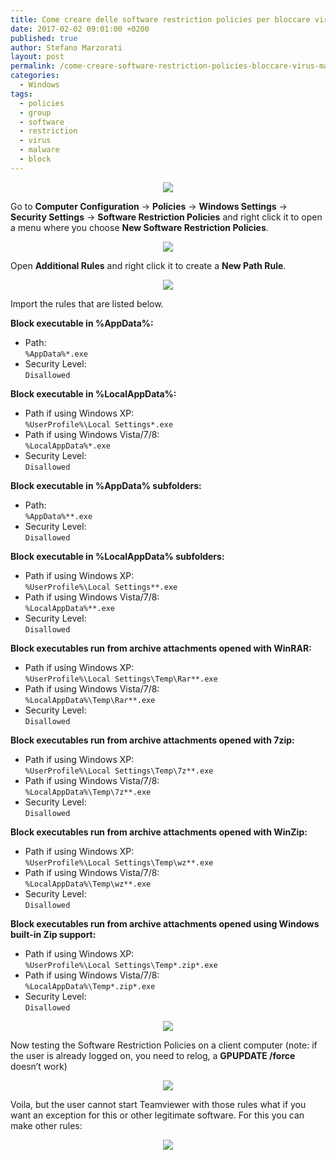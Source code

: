 ```yaml
---
title: Come creare delle software restriction policies per bloccare virus e malware
date: 2017-02-02 09:01:00 +0200
published: true
author: Stefano Marzorati
layout: post
permalink: /come-creare-software-restriction-policies-bloccare-virus-malware/
categories:
  - Windows
tags:
  - policies
  - group
  - software
  - restriction
  - virus
  - malware
  - block
---
```

<p align="center">
  <img src="https://c1.staticflickr.com/1/649/32661969245_4612f0d63f_o.png">
</p>

Go to **Computer Configuration** -> **Policies** -> **Windows Settings** -> **Security Settings** -> **Software Restriction Policies** and right click it to open a menu where you choose **New Software Restriction Policies**.   

<p align="center">
  <img src="https://c1.staticflickr.com/1/727/32661969305_d01cffcd59_o.png">
</p>

Open **Additional Rules** and right click it to create a **New Path Rule**.   

<p align="center">
  <img src="https://c1.staticflickr.com/1/609/32661969365_4bb494b7b5_o.png">
</p>

Import the rules that are listed below.

**Block executable in %AppData%:**   

* Path:   
<code>%AppData%*.exe</code>   
* Security Level:   
<code>Disallowed</code>   

**Block executable in %LocalAppData%:**   

* Path if using Windows XP:   
<code>%UserProfile%\Local Settings\*.exe</code>   
* Path if using Windows Vista/7/8:   
<code>%LocalAppData%\*.exe</code>   
* Security Level:   
<code>Disallowed</code>   

**Block executable in %AppData% subfolders:**   

* Path:   
<code>%AppData%\*\*.exe</code>   
* Security Level:   
<code>Disallowed</code>   

**Block executable in %LocalAppData% subfolders:**   

* Path if using Windows XP:   
<code>%UserProfile%\Local Settings\*\*.exe</code>   
* Path if using Windows Vista/7/8:   
<code>%LocalAppData%\*\*.exe</code>   
* Security Level:   
<code>Disallowed</code>   

**Block executables run from archive attachments opened with WinRAR:**   

* Path if using Windows XP:   
<code>%UserProfile%\Local Settings\Temp\Rar*\*.exe</code>   
* Path if using Windows Vista/7/8:   
<code>%LocalAppData%\Temp\Rar*\*.exe</code>   
* Security Level:   
<code>Disallowed</code>   

**Block executables run from archive attachments opened with 7zip:**   

* Path if using Windows XP:   
<code>%UserProfile%\Local Settings\Temp\7z*\*.exe</code>   
* Path if using Windows Vista/7/8:   
<code>%LocalAppData%\Temp\7z*\*.exe</code>   
* Security Level:   
<code>Disallowed</code>   

**Block executables run from archive attachments opened with WinZip:**   

* Path if using Windows XP:   
<code>%UserProfile%\Local Settings\Temp\wz*\*.exe</code>   
* Path if using Windows Vista/7/8:   
<code>%LocalAppData%\Temp\wz*\*.exe</code>   
* Security Level:   
<code>Disallowed</code>   

**Block executables run from archive attachments opened using Windows built-in Zip support:**   

* Path if using Windows XP:   
<code>%UserProfile%\Local Settings\Temp\*.zip\*.exe</code>   
* Path if using Windows Vista/7/8:   
<code>%LocalAppData%\Temp\*.zip\*.exe</code>   
* Security Level:   
<code>Disallowed</code>   

<p align="center">
  <img src="https://c1.staticflickr.com/1/454/32508764552_3d5d03c1d9_o.png">
</p>

Now testing the Software Restriction Policies on a client computer (note: if the user is already logged on, you need to relog, a **GPUPDATE /force** doesn’t work)   

<p align="center">
  <img src="https://c1.staticflickr.com/1/509/32621270536_649985f08f_o.png">
</p>

Voila, but the user cannot start Teamviewer with those rules what if you want an exception for this or other legitimate software. For this you can make other rules:   

<p align="center">
  <img src="https://c1.staticflickr.com/1/518/32621270596_3a6baf16d9_o.png">
</p>

